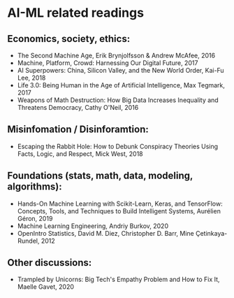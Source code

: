 # AI-ML related readings

## Economics, society, ethics:
   - The Second Machine Age, Erik Brynjolfsson & Andrew McAfee, 2016
   - Machine, Platform, Crowd: Harnessing Our Digital Future, 2017
   - AI Superpowers: China, Silicon Valley, and the New World Order, Kai-Fu Lee, 2018
   - Life 3.0: Being Human in the Age of Artificial Intelligence, Max Tegmark, 2017
   - Weapons of Math Destruction: How Big Data Increases Inequality and Threatens Democracy, Cathy O'Neil, 2016


## Misinfomation / Disinforamtion:
   - Escaping the Rabbit Hole: How to Debunk Conspiracy Theories Using Facts, Logic, and Respect, Mick West, 2018


## Foundations (stats, math, data, modeling, algorithms):
   - Hands-On Machine Learning with Scikit-Learn, Keras, and TensorFlow: Concepts, Tools, and Techniques to Build Intelligent Systems, Aurélien Géron, 2019
   - Machine Learning Engineering, Andriy Burkov, 2020
   - OpenIntro Statistics, David M. Diez, Christopher D. Barr, Mine Çetinkaya-Rundel, 2012
    
        
## Other discussions:
   - Trampled by Unicorns: Big Tech's Empathy Problem and How to Fix It, Maelle Gavet, 2020
